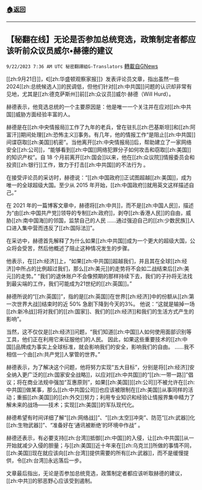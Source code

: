 ###  [:house:返回](README.md)
---


## 【秘翻在线】无论是否参加总统竞选，政策制定者都应该听前众议员威尔•赫德的建议
`9/22/2023 7:36 AM UTC 秘密翻譯組G-Translators` [轉載自GNews](https://gnews.org/articles/1725506)

[[zh:9月21日]]，《[[zh:华盛顿观察家报]]》发表评论员文章，指出虽然一些2024[[zh:总统候选人]]的民调低，但他们针对[[zh:中共国]]问题的认识却非常有见地，尤其是[[zh:德克萨斯州]]前[[zh:众议员]]威尔·赫德（Will Hurd）。

赫德表示，他竞选总统的一个主要原因是：他是唯一一个关注并在应对[[zh:中共国]]威胁方面经验丰富的人。

赫德是在[[zh:中央情报局]]工作了九年的老兵，曾在驻扎[[zh:巴基斯坦]]和[[zh:阿富汗]]期间处理[[zh:恐怖主义]]事务。有几年，他的情报工作“是阻止[[zh:中共国]]间谍窃取[[zh:美国]]机密”。当他离开[[zh:中央情报局]]后，帮助建立了一家网络安全[[zh:公司]]，“能够看到[[zh:中国]]网络犯罪分子如何攻击和窃取[[zh:美国]]的知识产权”。自 18 个月前离开[[zh:国会]]以来，他在[[zh:众议院]]情报委员会和投资[[zh:银行]]工作，致力于打击[[zh:中共国]]的不法行为 。

在接受评论员的采访时，赫德说：“[[zh:中国政府]]正试图超越[[zh:美国]]，成为唯一的全球超级大国。至少从 2015 年开始，[[zh:中国政府]]就用英文这样描述自己。”

在 2021 年的一篇博客文章中，赫德将[[zh:中共]]，而不是[[zh:中国人民]]，描述为“由[[zh:中国共产党]]领导的专制[[zh:政府]]，剥夺[[zh:香港人民]]的自由，威胁[[zh:南中国海]]的邻国，监禁自己的人民 ……通过强迫自己的[[zh:少数民族]]人口进入集中营而违反了[[zh:国际法]]”。

在采访中，赫德首先解释了为什么如果[[zh:中共国]]成为一个更大的超级大国，公众将会受苦，然后他概述了阻止这种情况发生的步骤。

他表示，在[[zh:经济]]上，“如果[[zh:中共国]]超越我们，并且其在全球[[zh:经济]]中所占的比例超过我们，那么[[zh:美元]]的走势将不会如二战结束后[[zh:美元]]的走势。”  “我们的退休账户不会像预期的那样持续下去，我们的子孙将无法找到最尖端的工作，我们可能成为21世纪的[[zh:英国]]。”

赫德所说的“[[zh:英国]]”，指的是[[zh:英国]]在世界[[zh:经济]]中的份额从[[zh:第一次世界大战]]结束时的近 50% 急剧下降到今天的3%。 他说：“这就是输掉一场[[zh:新冷战]]将对我们的[[zh:国家]]、我们的[[zh:经济]]和我们的生活方式产生的影响”。

当然，这不仅仅是[[zh:经济]]问题，“我们知道[[zh:中国]]人如何使用面部识别等工具，他们正在利用它来征服他们的人民。 因此，如果这些重要技术的[[zh:中国]]品牌成为事实上全球标准，就会影响我们的安全，影响我们的自由。  ......我不相信一个由[[zh:共产党]]人掌管的世界。”

赫德表示，为了解决这个问题，他将努力实现“五大目标”，分别是将[[zh:经济]]安全纳入更广泛的[[zh:国家安全战略]]，以应对[[zh:中共国]]的“[[zh:一带一路]]”倡议；将在商业法规中强加“互惠原则”，如果[[zh:美国]][[zh:公司]]不被允许在[[zh:中共国]]做某事，那么[[zh:中共国公司]]也应该被限制在[[zh:美国]]从事同样的活动；重振[[zh:美国]]的[[zh:外交]]努力；利用专业知识和经验让情报界集中精力了解未来的战场——技术；实现[[zh:美国]]的军队现代化。

赫德希望有时间详细了解“[[zh:网络战]]”、“[[zh:太空]]冲突”、防范“[[zh:武器]]化[[zh:生物武器]]”、“准备好在‘通讯被断绝’的环境中作战”  。

赫德还表示，有必要支持[[zh:台湾]]抵御[[zh:中国]]的入侵，让[[zh:中共国]]从一开始就减少入侵的胆量；与[[zh:美国]]近十年来在[[zh:乌克兰]]所做的事情不同，[[zh:美国]]现在就应该向[[zh:台湾]]提供需要的所有[[zh:武器]]，而不是缓慢提供，令[[zh:台湾]]永远落后一步。

文章最后指出，无论是否参加总统竞选，政策制定者都应该听取赫德的建议，[[zh:中共]]的邪恶野心应该受到遏制。
